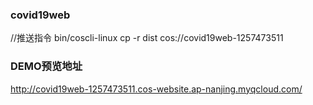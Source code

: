 ### covid19web

//推送指令 bin/coscli-linux cp -r dist cos://covid19web-1257473511

### DEMO预览地址
http://covid19web-1257473511.cos-website.ap-nanjing.myqcloud.com/